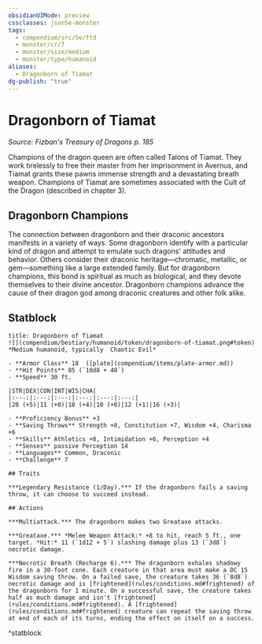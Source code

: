 ```yaml
---
obsidianUIMode: preview
cssclasses: json5e-monster
tags:
  - compendium/src/5e/ftd
  - monster/cr/7
  - monster/size/medium
  - monster/type/humanoid
aliases:
  - Dragonborn of Tiamat
dg-publish: "true"
---
```

# Dragonborn of Tiamat
*Source: Fizban's Treasury of Dragons p. 185*  

Champions of the dragon queen are often called Talons of Tiamat. They work tirelessly to free their master from her imprisonment in Avernus, and Tiamat grants these pawns immense strength and a devastating breath weapon. Champions of Tiamat are sometimes associated with the Cult of the Dragon (described in chapter 3).

## Dragonborn Champions

The connection between dragonborn and their draconic ancestors manifests in a variety of ways. Some dragonborn identify with a particular kind of dragon and attempt to emulate such dragons' attitudes and behavior. Others consider their draconic heritage—chromatic, metallic, or gem—something like a large extended family. But for dragonborn champions, this bond is spiritual as much as biological, and they devote themselves to their divine ancestor. Dragonborn champions advance the cause of their dragon god among draconic creatures and other folk alike.

## Statblock

```ad-statblock
title: Dragonborn of Tiamat
![](compendium/bestiary/humanoid/token/dragonborn-of-tiamat.png#token)
*Medium humanoid, typically  Chaotic Evil*

- **Armor Class** 18  ([plate](compendium/items/plate-armor.md))
- **Hit Points** 85 (`10d8 + 40`)
- **Speed** 30 ft.

|STR|DEX|CON|INT|WIS|CHA|
|:---:|:---:|:---:|:---:|:---:|:---:|
|20 (+5)|11 (+0)|18 (+4)|10 (+0)|12 (+1)|16 (+3)|

- **Proficiency Bonus** +3
- **Saving Throws** Strength +8, Constitution +7, Wisdom +4, Charisma +6
- **Skills** Athletics +8, Intimidation +6, Perception +4
- **Senses** passive Perception 14
- **Languages** Common, Draconic
- **Challenge** 7

## Traits

***Legendary Resistance (1/Day).*** If the dragonborn fails a saving throw, it can choose to succeed instead.

## Actions

***Multiattack.*** The dragonborn makes two Greataxe attacks.

***Greataxe.*** *Melee Weapon Attack:* +8 to hit, reach 5 ft., one target. *Hit:* 11 (`1d12 + 5`) slashing damage plus 13 (`3d8`) necrotic damage.

***Necrotic Breath (Recharge 6).*** The dragonborn exhales shadowy fire in a 30-foot cone. Each creature in that area must make a DC 15 Wisdom saving throw. On a failed save, the creature takes 36 (`8d8`) necrotic damage and is [frightened](rules/conditions.md#frightened) of the dragonborn for 1 minute. On a successful save, the creature takes half as much damage and isn't [frightened](rules/conditions.md#frightened). A [frightened](rules/conditions.md#frightened) creature can repeat the saving throw at end of each of its turns, ending the effect on itself on a success.
```
^statblock